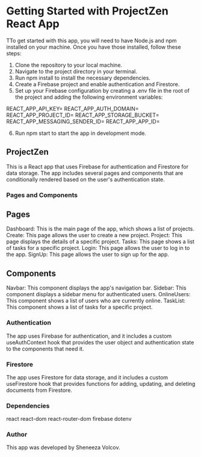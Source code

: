# Getting Started with ProjectZen React App

TTo get started with this app, you will need to have Node.js and npm installed on your machine. Once you have those installed, follow these steps:

1. Clone the repository to your local machine.
2. Navigate to the project directory in your terminal.
3. Run npm install to install the necessary dependencies.
4. Create a Firebase project and enable authentication and Firestore.
5. Set up your Firebase configuration by creating a .env file in the root of the project and adding the following environment variables:

REACT_APP_API_KEY=<your Firebase API key>
REACT_APP_AUTH_DOMAIN=<your Firebase auth domain>
REACT_APP_PROJECT_ID=<your Firebase project ID>
REACT_APP_STORAGE_BUCKET=<your Firebase storage bucket>
REACT_APP_MESSAGING_SENDER_ID=<your Firebase messaging sender ID>
REACT_APP_APP_ID=<your Firebase app ID>

6. Run npm start to start the app in development mode.

## ProjectZen

This is a React app that uses Firebase for authentication and Firestore for data storage. The app includes several pages and components that are conditionally rendered based on the user's authentication state.

### Pages and Components
## Pages

Dashboard: This is the main page of the app, which shows a list of projects.
Create: This page allows the user to create a new project.
Project: This page displays the details of a specific project.
Tasks: This page shows a list of tasks for a specific project.
Login: This page allows the user to log in to the app.
SignUp: This page allows the user to sign up for the app.

## Components

Navbar: This component displays the app's navigation bar.
Sidebar: This component displays a sidebar menu for authenticated users.
OnlineUsers: This component shows a list of users who are currently online.
TaskList: This component shows a list of tasks for a specific project.

### Authentication

The app uses Firebase for authentication, and it includes a custom useAuthContext hook that provides the user object and authentication state to the components that need it.

### Firestore

The app uses Firestore for data storage, and it includes a custom useFirestore hook that provides functions for adding, updating, and deleting documents from Firestore.

### Dependencies

react
react-dom
react-router-dom
firebase
dotenv

### Author

This app was developed by Sheneeza Volcov.
